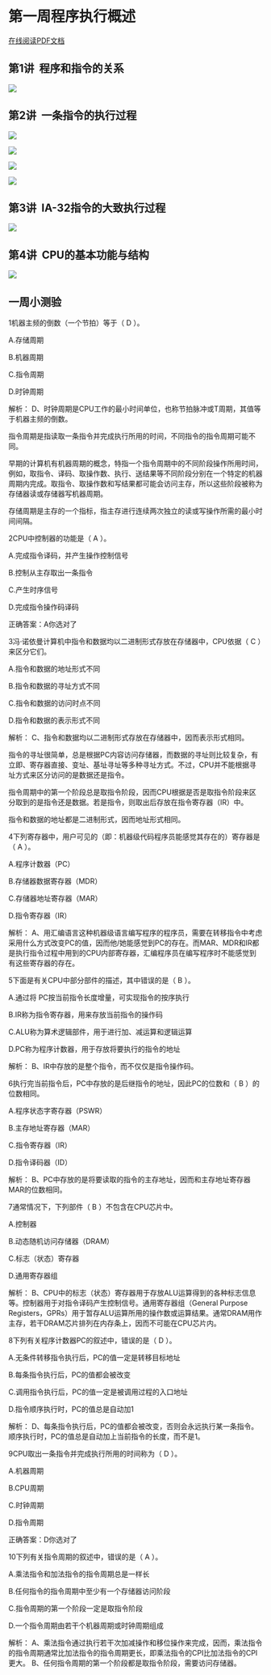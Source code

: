 # 第一周程序执行概述

<a href="https://rosefinch-midsummer.github.io/book/file/cs/course2-week1.pdf" target="_blank">在线阅读PDF文档</a>

<!-- toc -->

## 第1讲  程序和指令的关系

![](https://cdn.jsdelivr.net/gh/Rosefinch-Midsummer/MyImagesHost02/img/202311150851991.png)


## 第2讲  一条指令的执行过程

![](https://cdn.jsdelivr.net/gh/Rosefinch-Midsummer/MyImagesHost02/img/202311150852523.png)

![](https://cdn.jsdelivr.net/gh/Rosefinch-Midsummer/MyImagesHost02/img/202311150853524.png)

![](https://cdn.jsdelivr.net/gh/Rosefinch-Midsummer/MyImagesHost02/img/202311150853118.png)

![](https://cdn.jsdelivr.net/gh/Rosefinch-Midsummer/MyImagesHost02/img/202311150854695.png)




## 第3讲  IA-32指令的大致执行过程

![](https://cdn.jsdelivr.net/gh/Rosefinch-Midsummer/MyImagesHost02/img/202311150855275.png)









## 第4讲  CPU的基本功能与结构


![](https://cdn.jsdelivr.net/gh/Rosefinch-Midsummer/MyImagesHost02/img/202311190901182.png)




## 一周小测验

1机器主频的倒数（一个节拍）等于（ D  ）。

A.存储周期

B.机器周期

C.指令周期

D.时钟周期

解析：  D、时钟周期是CPU工作的最小时间单位，也称节拍脉冲或T周期，其值等于机器主频的倒数。

指令周期是指读取一条指令并完成执行所用的时间，不同指令的指令周期可能不同。

早期的计算机有机器周期的概念，特指一个指令周期中的不同阶段操作所用时间，例如，取指令、译码、取操作数、执行、送结果等不同阶段分别在一个特定的机器周期内完成。取指令、取操作数和写结果都可能会访问主存，所以这些阶段被称为存储器读或存储器写机器周期。

存储周期是主存的一个指标，指主存进行连续两次独立的读或写操作所需的最小时间间隔。







2CPU中控制器的功能是（  A ）。

A.完成指令译码，并产生操作控制信号

B.控制从主存取出一条指令

C.产生时序信号

D.完成指令操作码译码

正确答案：A你选对了








3冯·诺依曼计算机中指令和数据均以二进制形式存放在存储器中，CPU依据（ C  ）来区分它们。

A.指令和数据的地址形式不同

B.指令和数据的寻址方式不同

C.指令和数据的访问时点不同

D.指令和数据的表示形式不同

解析：  C、指令和数据均以二进制形式存放在存储器中，因而表示形式相同。

指令的寻址很简单，总是根据PC内容访问存储器，而数据的寻址则比较复杂，有立即、寄存器直接、变址、基址寻址等多种寻址方式。不过，CPU并不能根据寻址方式来区分访问的是数据还是指令。

指令周期中的第一个阶段总是取指令阶段，因而CPU根据是否是取指令阶段来区分取到的是指令还是数据。若是指令，则取出后存放在指令寄存器（IR）中。

指令和数据的地址都是二进制形式，因而地址形式相同。












4下列寄存器中，用户可见的（即：机器级代码程序员能感觉其存在的）寄存器是（ A ）。

A.程序计数器（PC）

B.存储器数据寄存器（MDR）

C.存储器地址寄存器（MAR）

D.指令寄存器（IR）

解析：  A、用汇编语言这种机器级语言编写程序的程序员，需要在转移指令中考虑采用什么方式改变PC的值，因而他/她能感觉到PC的存在。而MAR、MDR和IR都是执行指令过程中用到的CPU内部寄存器，汇编程序员在编写程序时不能感觉到有这些寄存器的存在。









5下面是有关CPU中部分部件的描述，其中错误的是（  B ）。

A.通过将 PC按当前指令长度增量，可实现指令的按序执行

B.IR称为指令寄存器，用来存放当前指令的操作码

C.ALU称为算术逻辑部件，用于进行加、减运算和逻辑运算

D.PC称为程序计数器，用于存放将要执行的指令的地址

解析：  B、IR中存放的是整个指令，而不仅仅是指令操作码。












6执行完当前指令后，PC中存放的是后继指令的地址，因此PC的位数和（ B  ）的位数相同。

A.程序状态字寄存器（PSWR）

B.主存地址寄存器（MAR）

C.指令寄存器（IR）

D.指令译码器（ID）

解析：  B、PC中存放的是将要读取的指令的主存地址，因而和主存地址寄存器MAR的位数相同。







7通常情况下，下列部件（ B  ）不包含在CPU芯片中。

A.控制器

B.动态随机访问存储器（DRAM）

C.标志（状态）寄存器

D.通用寄存器组

解析：  B、CPU中的标志（状态）寄存器用于存放ALU运算得到的各种标志信息等。控制器用于对指令译码产生控制信号。通用寄存器组（General Purpose Registers，GPRs）用于暂存ALU运算所用的操作数或运算结果。通常DRAM用作主存，若干DRAM芯片排列在内存条上，因而不可能在CPU芯片内。







8下列有关程序计数器PC的叙述中，错误的是（   D ）。

A.无条件转移指令执行后，PC的值一定是转移目标地址

B.每条指令执行后，PC的值都会被改变

C.调用指令执行后，PC的值一定是被调用过程的入口地址

D.指令顺序执行时，PC的值总是自动加1


解析：  D、每条指令执行后，PC的值都会被改变，否则会永远执行某一条指令。顺序执行时，PC的值总是自动加上当前指令的长度，而不是1。





9CPU取出一条指令并完成执行所用的时间称为（ D   ）。

A.机器周期

B.CPU周期

C.时钟周期

D.指令周期

正确答案：D你选对了






10下列有关指令周期的叙述中，错误的是（ A  ）。

A.乘法指令和加法指令的指令周期总是一样长

B.任何指令的指令周期中至少有一个存储器访问阶段

C.指令周期的第一个阶段一定是取指令阶段

D.一个指令周期由若干个机器周期或时钟周期组成

解析：  A、乘法指令通过执行若干次加减操作和移位操作来完成，因而，乘法指令的指令周期通常比加法指令的指令周期更长，即乘法指令的CPI比加法指令的CPI更大。  B、任何指令周期的第一个阶段都是取指令阶段，需要访问存储器。











